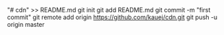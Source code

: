 "# cdn" >> README.md
git init
git add README.md
git commit -m "first commit"
git remote add origin https://github.com/kauej/cdn.git
git push -u origin master
